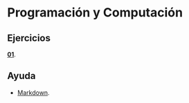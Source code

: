 # Programación y Computación

## Ejercicios

**[01](data/e01.md)**.

## Ayuda

* [Markdown](https://guides.github.com/pdfs/markdown-cheatsheet-online.pdf).
